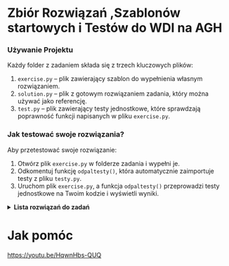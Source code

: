 # Zbiór Rozwiązań ,Szablonów startowych i  Testów do WDI na AGH

### Używanie Projektu

Każdy folder z zadaniem składa się z trzech kluczowych plików:

1. `exercise.py` – plik zawierający szablon do wypełnienia własnym rozwiązaniem.
2. `solution.py` – plik z gotowym rozwiązaniem zadania, który można używać jako referencję.
3. `test.py` – plik zawierający testy jednostkowe, które sprawdzają poprawność funkcji napisanych w pliku `exercise.py`.

### Jak testować swoje rozwiązania?

Aby przetestować swoje rozwiązanie:

1. Otwórz plik `exercise.py` w folderze zadania i wypełni je.
2. Odkomentuj funkcję `odpaltesty()`, która automatycznie zaimportuje testy z pliku `testy.py`.
3. Uruchom plik `exercise.py`, a funkcja `odpaltesty()` przeprowadzi testy jednostkowe na Twoim kodzie i wyświetli wyniki.

<details>

  <summary><strong> Lista rozwiązań do  zadań</strong> </summary>

<details>
  <summary><strong>Zestaw 1</strong> </summary>

  - [x] Zadanie 1
  - [x] Zadanie 2
  - [x] Zadanie 3
  - [x] Zadanie 4
  - [x] Zadanie 5
  - [x] Zadanie 6
  - [ ] Zadanie 7
  - [ ] Zadanie 8
  - [ ] Zadanie 9
  - [ ] Zadanie 10
  - [ ] Zadanie 11
  - [ ] Zadanie 12
  - [ ] Zadanie 13
  - [ ] Zadanie 14
  - [ ] Zadanie 15
  - [ ] Zadanie 16
  - [ ] Zadanie 17
  - [ ] Zadanie 18
  - [ ] Zadanie 19
  - [ ] Zadanie 20
  - [ ] Zadanie 21
  - [ ] Zadanie 22
  - [ ] Zadanie 23
  - [ ] Zadanie 24
  - [ ] Zadanie 25
  - [ ] Zadanie 26
  - [ ] Zadanie 27
  - [ ] Zadanie 28
  - [ ] Zadanie 29
  - [ ] Zadanie 30
  - [ ] Zadanie 31
  - [ ] Zadanie 32
  - [ ] Zadanie 33
  - [ ] Zadanie 34
  - [ ] Zadanie 35
  - [ ] Zadanie 36
  - [ ] Zadanie 37
  - [ ] Zadanie 38
  - [ ] Zadanie 39
  - [ ] Zadanie 40
  - [ ] Zadanie 41
  - [ ] Zadanie 42
  - [ ] Zadanie 43
  - [ ] Zadanie 44
  - [ ] Zadanie 45
  - [ ] Zadanie 46
  - [ ] Zadanie 47
  - [ ] Zadanie 48
  - [ ] Zadanie 49
  - [ ] Zadanie 50
  - [ ] Zadanie 51
  - [ ] Zadanie 52
  - [ ] Zadanie 53
  - [ ] Zadanie 54
  - [ ] Zadanie 55
  - [ ] Zadanie 56
  - [ ] Zadanie 57
  - [ ] Zadanie 58
  - [ ] Zadanie 59

</details>

<details>
  <summary><strong>Zestaw 2</strong> </summary>


  - [ ] Zadanie 60
  - [ ] Zadanie 61
  - [ ] Zadanie 62
  - [ ] Zadanie 63
  - [ ] Zadanie 64
  - [ ] Zadanie 65
  - [ ] Zadanie 66
  - [ ] Zadanie 67
  - [ ] Zadanie 68
  - [ ] Zadanie 69
  - [ ] Zadanie 70
  - [ ] Zadanie 71
  - [ ] Zadanie 72
  - [ ] Zadanie 73
  - [ ] Zadanie 74
  - [ ] Zadanie 75
  - [ ] Zadanie 76
  - [ ] Zadanie 77
  - [ ] Zadanie 78
  - [ ] Zadanie 79
  - [ ] Zadanie 80
  - [ ] Zadanie 81
  - [ ] Zadanie 82
  - [ ] Zadanie 83
  - [ ] Zadanie 84
  - [ ] Zadanie 85
  - [ ] Zadanie 86
  - [ ] Zadanie 87
  - [ ] Zadanie 88
  - [ ] Zadanie 89
  - [ ] Zadanie 90
  - [ ] Zadanie 91

</details>

<details>
  <summary><strong>Zestaw 3</strong> </summary>

  - [ ] Zadanie 92
  - [ ] Zadanie 93
  - [ ] Zadanie 94
  - [ ] Zadanie 95
  - [ ] Zadanie 96
  - [ ] Zadanie 97
  - [ ] Zadanie 98
  - [ ] Zadanie 99
  - [ ] Zadanie 100
  - [ ] Zadanie 101
  - [ ] Zadanie 102
  - [ ] Zadanie 103
  - [ ] Zadanie 104
  - [ ] Zadanie 105
  - [ ] Zadanie 106
  - [ ] Zadanie 107
  - [ ] Zadanie 108
  - [ ] Zadanie 109
  - [ ] Zadanie 110
  - [ ] Zadanie 111
  - [ ] Zadanie 112
  - [ ] Zadanie 113
  - [ ] Zadanie 114
  - [ ] Zadanie 115
  - [ ] Zadanie 116
  - [ ] Zadanie 117
  - [ ] Zadanie 118
  - [ ] Zadanie 119

</details>

<details>
  <summary><strong>Zestaw 4</strong> </summary>


  - [ ] Zadanie 120
  - [ ] Zadanie 121
  - [ ] Zadanie 122
  - [ ] Zadanie 123
  - [ ] Zadanie 124
  - [ ] Zadanie 125
  - [ ] Zadanie 126
  - [ ] Zadanie 127
  - [ ] Zadanie 128
  - [ ] Zadanie 129
  - [ ] Zadanie 130
  - [ ] Zadanie 131

</details>

<details>
  <summary><strong>Zestaw 5</strong> </summary>

  - [ ] Zadanie 132
  - [ ] Zadanie 133
  - [ ] Zadanie 134
  - [ ] Zadanie 135
  - [ ] Zadanie 136
  - [ ] Zadanie 137
  - [ ] Zadanie 138
  - [ ] Zadanie 139
  - [ ] Zadanie 140
  - [ ] Zadanie 141
  - [ ] Zadanie 142
  - [ ] Zadanie 143
  - [ ] Zadanie 144
  - [ ] Zadanie 145
  - [ ] Zadanie 146
  - [ ] Zadanie 147
  - [ ] Zadanie 148
  - [ ] Zadanie 149
  - [ ] Zadanie 150
  - [ ] Zadanie 151
  - [ ] Zadanie 152
  - [ ] Zadanie 153
  - [ ] Zadanie 154
  - [ ] Zadanie 155
  - [ ] Zadanie 156
  - [ ] Zadanie 157
  - [ ] Zadanie 158
  - [ ] Zadanie 159
  - [ ] Zadanie 160
  - [ ] Zadanie 161
  - [ ] Zadanie 162
  - [ ] Zadanie 163
  - [ ] Zadanie 164
  - [ ] Zadanie 165
  - [ ] Zadanie 166
  - [ ] Zadanie 167
  - [ ] Zadanie 168
  - [ ] Zadanie 169
  - [ ] Zadanie 170
  - [ ] Zadanie 171
  - [ ] Zadanie 172

</details>

<details>
  <summary><strong>Zestaw 6</strong> </summary>


  - [ ] Zadanie 173
  - [ ] Zadanie 174
  - [ ] Zadanie 175
  - [ ] Zadanie 176
  - [ ] Zadanie 177
  - [ ] Zadanie 178
  - [ ] Zadanie 179
  - [ ] Zadanie 180
  - [ ] Zadanie 181
  - [ ] Zadanie 182
  - [ ] Zadanie 183
  - [ ] Zadanie 184
  - [ ] Zadanie 185
  - [ ] Zadanie 186
  - [ ] Zadanie 187
  - [ ] Zadanie 188
  - [ ] Zadanie 189
  - [ ] Zadanie 190
  - [ ] Zadanie 191
  - [ ] Zadanie 192
  - [ ] Zadanie 193
  - [ ] Zadanie 194
  - [ ] Zadanie 195
  - [ ] Zadanie 196
  - [ ] Zadanie 197
  - [ ] Zadanie 198
  - [ ] Zadanie 199
  - [ ] Zadanie 200
  - [ ] Zadanie 201
  - [ ] Zadanie 202
  - [ ] Zadanie 203
  - [ ] Zadanie 204
  - [ ] Zadanie 205
  - [ ] Zadanie 206
  - [ ] Zadanie 207
  - [ ] Zadanie 208
  - [ ] Zadanie 209
  - [ ] Zadanie 210
  - [ ] Zadanie 211
  - [ ] Zadanie 212
  - [ ] Zadanie 213

</details>

<details>
  <summary><strong>Zestaw 7</strong> </summary>

  - [ ] Zadanie 214
  - [ ] Zadanie 215
  - [ ] Zadanie 216
  - [ ] Zadanie 217
  - [ ] Zadanie 218
  - [ ] Zadanie 219
  - [ ] Zadanie 220
  - [ ] Zadanie 221
  - [ ] Zadanie 222

</details>

<details>
  <summary><strong>Zestaw 8</strong> </summary>

  - [ ] Zadanie 223
  - [ ] Zadanie 224
  - [ ] Zadanie 225
  - [ ] Zadanie 226
  - [ ] Zadanie 227
  - [ ] Zadanie 228
</details>
</details>

# Jak pomóc   
https://youtu.be/HqwnHbs-QUQ
